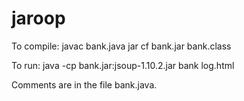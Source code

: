 # jaroop

To compile:
javac bank.java
jar cf bank.jar bank.class

To run:
java -cp bank.jar:jsoup-1.10.2.jar bank log.html

Comments are in the file bank.java.
